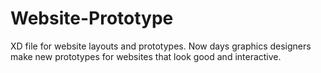 # Website-Prototype
XD file for website layouts and prototypes.
Now days graphics designers make new prototypes for websites that look good and interactive.
